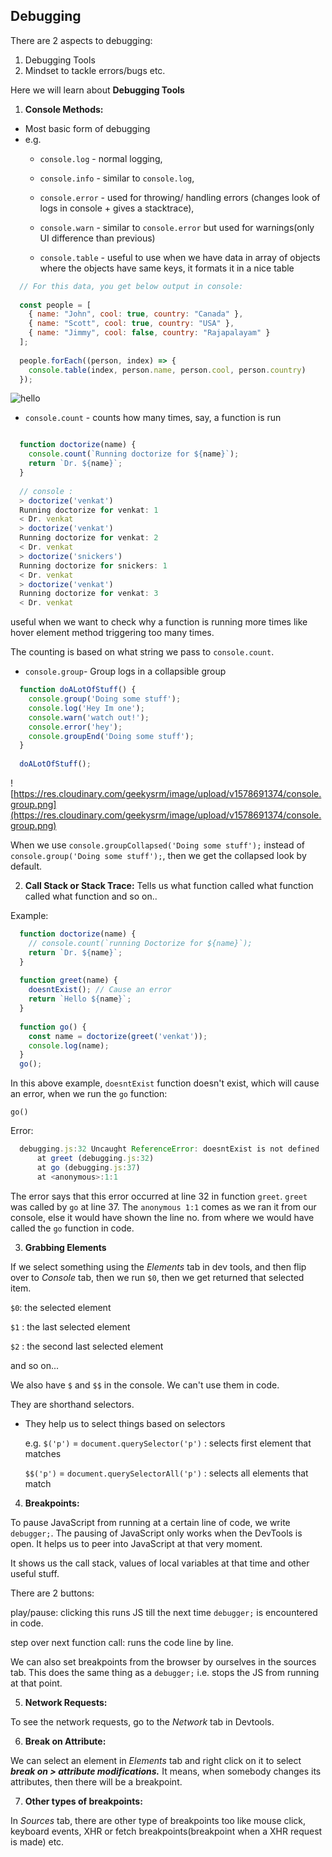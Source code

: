 
## Debugging

There are 2 aspects to debugging:

1.  Debugging Tools
2.  Mindset to tackle errors/bugs etc.

Here we will learn about **Debugging Tools**

1.  **Console Methods:**
    
  -   Most basic form of debugging
  -   e.g.
      -   `console.log` - normal logging,
          
      -   `console.info` - similar to `console.log`,
          
      -   `console.error` - used for throwing/ handling errors (changes look of logs in console + gives a stacktrace),
          
      -   `console.warn` - similar to `console.error` but used for warnings(only UI difference than previous)
          
      -   `console.table` - useful to use when we have data in array of objects where the objects have same keys, it formats it in a nice table
            
```javascript
  // For this data, you get below output in console:
  
  const people = [
    { name: "John", cool: true, country: "Canada" },
    { name: "Scott", cool: true, country: "USA" },
    { name: "Jimmy", cool: false, country: "Rajapalayam" }
  ];
  
  people.forEach((person, index) => {
    console.table(index, person.name, person.cool, person.country)
  });

```
     
           
![hello](https://res.cloudinary.com/geekysrm/image/upload/v1578689087/console.table.png)
    
-   `console.count` - counts how many times, say, a function is run

```javascript

  function doctorize(name) {
    console.count(`Running doctorize for ${name}`);
    return `Dr. ${name}`;
  }
  
  // console :
  > doctorize('venkat')
  Running doctorize for venkat: 1
  < Dr. venkat
  > doctorize('venkat')
  Running doctorize for venkat: 2
  < Dr. venkat
  > doctorize('snickers')
  Running doctorize for snickers: 1
  < Dr. venkat
  > doctorize('venkat')
  Running doctorize for venkat: 3
  < Dr. venkat

```
        
  useful when we want to check why a function is running more times like hover element method triggering too many times.
  
  The counting is based on what string we pass to `console.count`.
  
  -   `console.group`- Group logs in a collapsible group
  
  ```javascript
    function doALotOfStuff() {
      console.group('Doing some stuff');
      console.log('Hey Im one');
      console.warn('watch out!');
      console.error('hey');
      console.groupEnd('Doing some stuff');
    }
    
    doALotOfStuff();
  
  ```
          
  ![https://res.cloudinary.com/geekysrm/image/upload/v1578691374/console.group.png](https://res.cloudinary.com/geekysrm/image/upload/v1578691374/console.group.png)
  
  When we use `console.groupCollapsed('Doing some stuff');` instead of `console.group('Doing some stuff');`, then we get the collapsed look by default.
  
  
2.  **Call Stack or Stack Trace:** Tells us what function called what function called what function and so on..
  
  Example:
  
  ```javascript
    function doctorize(name) {
      // console.count(`running Doctorize for ${name}`);
      return `Dr. ${name}`;
    }
    
    function greet(name) {
      doesntExist(); // Cause an error
      return `Hello ${name}`;
    }
    
    function go() {
      const name = doctorize(greet('venkat'));
      console.log(name);
    }
    go();
  ```
  
  In this above example, `doesntExist` function doesn't exist, 
which will cause an error, when we run the `go` function:
  
  `go()`
  
  Error:
  
  ```javascript
    debugging.js:32 Uncaught ReferenceError: doesntExist is not defined
        at greet (debugging.js:32)
        at go (debugging.js:37)
        at <anonymous>:1:1
  
  ```
  
  The error says that this error occurred at line 32 in function `greet`. 
        `greet` was called by `go` at line 37. 
The `anonymous 1:1` comes as we ran it from our console, 
else it would have shown the line no. from where we would have called the `go` function in code.
  
  3.  **Grabbing Elements**
  
  If we select something using the _Elements_ tab in dev tools, and then flip over to _Console_ tab, then we run `$0`, then we get returned that selected item.
  
  `$0`: the selected element
  
  `$1` : the last selected element
  
  `$2` : the second last selected element
  
  and so on...
  
  We also have `$` and `$$` in the console. We can't use them in code.
  
  They are shorthand selectors.
  
  -   They help us to select things based on selectors
      
      e.g. `$('p')` = `document.querySelector('p')` : selects first element that matches
      
      `$$('p')` = `document.querySelectorAll('p')` : selects all elements that match
      
  
  4.  **Breakpoints:**
  
  To pause JavaScript from running at a certain line of code, we write `debugger;`. The pausing of JavaScript only works when the DevTools is open. It helps us to peer into JavaScript at that very moment.
  
  It shows us the call stack, values of local variables at that time and other useful stuff.
  
  There are 2 buttons:
  
  play/pause: clicking this runs JS till the next time `debugger;` is encountered in code.
  
  step over next function call: runs the code line by line.
  
  We can also set breakpoints from the browser by ourselves in the sources tab. This does the same thing as a `debugger;` i.e. stops the JS from running at that point.
  
  5.  **Network Requests:**
  
  To see the network requests, go to the _Network_ tab in Devtools.
  
  6.  **Break on Attribute:**
  
  We can select an element in _Elements_ tab and right click on it to select **_break on > attribute modifications._** It means, when somebody changes its attributes, then there will be a breakpoint.
  
  7.  **Other types of breakpoints:**
  
  In _Sources_ tab, there are other type of breakpoints too like mouse click, keyboard events, XHR or fetch breakpoints(breakpoint when a XHR request is made) etc.
